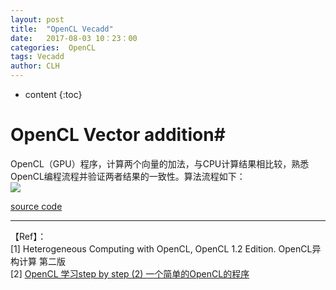 ```yaml
---
layout: post
title:  "OpenCL Vecadd"
date:   2017-08-03 10：23：00
categories:  OpenCL
tags: Vecadd
author: CLH
---
```


* content
{:toc}

# OpenCL Vector addition#
OpenCL（GPU）程序，计算两个向量的加法，与CPU计算结果相比较，熟悉OpenCL编程流程并验证两者结果的一致性。算法流程如下：       
![](http://i.imgur.com/cuIQJlG.jpg)     


[source code](https://github.com/clhne/clhne.github.io/tree/master/src/vecadd)   

----------
【Ref】：     
[1] Heterogeneous Computing with OpenCL, OpenCL 1.2 Edition. OpenCL异构计算 第二版   
[2] [OpenCL 学习step by step (2) 一个简单的OpenCL的程序](http://www.csdn.net/article/a/2013-05-06/15815113)
	